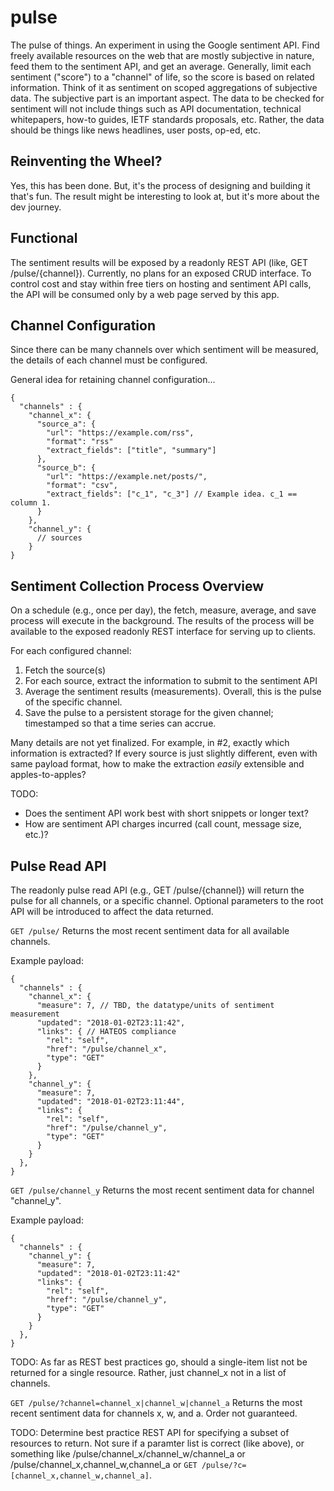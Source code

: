 # pulse
The pulse of things. An experiment in using the Google sentiment API. Find freely available resources on the web that are mostly subjective in nature, feed them to the sentiment API, and get an average. Generally, limit each sentiment ("score") to a "channel" of life, so the score is based on related information. Think of it as sentiment on scoped aggregations of subjective data. The subjective part is an important aspect. The data to be checked for sentiment will not include things such as API documentation, technical whitepapers, how-to guides, IETF standards proposals, etc. Rather, the data should be things like news headlines, user posts, op-ed, etc.

## Reinventing the Wheel?
Yes, this has been done. But, it's the process of designing and building it that's fun. The result might be interesting to look at, but it's more about the dev journey.

## Functional
The sentiment results will be exposed by a readonly REST API (like, GET /pulse/{channel}). Currently, no plans for an exposed CRUD interface. To control cost and stay within free tiers on hosting and sentiment API calls, the API will be consumed only by a web page served by this app.

## Channel Configuration
Since there can be many channels over which sentiment will be measured, the details of each channel must be configured.

General idea for retaining channel configuration...

```
{
  "channels" : {
    "channel_x": {
      "source_a": {
        "url": "https://example.com/rss",
        "format": "rss"
        "extract_fields": ["title", "summary"]
      },
      "source_b": {
        "url": "https://example.net/posts/",
        "format": "csv",
        "extract_fields": ["c_1", "c_3"] // Example idea. c_1 == column 1.
      }
    },
    "channel_y": {
      // sources    
    }
}
```

## Sentiment Collection Process Overview
On a schedule (e.g., once per day), the fetch, measure, average, and save process will execute in the background. The results of the process will be available to the exposed readonly REST interface for serving up to clients.

For each configured channel:
1. Fetch the source(s)
2. For each source, extract the information to submit to the sentiment API
3. Average the sentiment results (measurements). Overall, this is the pulse of the specific channel.
4. Save the pulse to a persistent storage for the given channel; timestamped so that a time series can accrue.

Many details are not yet finalized. For example, in #2, exactly which information is extracted? If every source is just slightly different, even with same payload format, how to make the extraction *easily* extensible and apples-to-apples?

TODO:
* Does the sentiment API work best with short snippets or longer text?
* How are sentiment API charges incurred (call count, message size, etc.)?

## Pulse Read API
The readonly pulse read API (e.g., GET /pulse/{channel}) will return the pulse for all channels, or a specific channel. Optional parameters to the root API will be introduced to affect the data returned.

`GET /pulse/` Returns the most recent sentiment data for all available channels.

Example payload:
```
{
  "channels" : {
    "channel_x": {
      "measure": 7, // TBD, the datatype/units of sentiment measurement
      "updated": "2018-01-02T23:11:42",
      "links": { // HATEOS compliance
        "rel": "self",
        "href": "/pulse/channel_x",
        "type": "GET"        
      }
    },
    "channel_y": {
      "measure": 7,
      "updated": "2018-01-02T23:11:44",
      "links": {
        "rel": "self",
        "href": "/pulse/channel_y",
        "type": "GET"        
      }
    }
  },
}
```

`GET /pulse/channel_y` Returns the most recent sentiment data for channel "channel_y".

Example payload:
```
{
  "channels" : {
    "channel_y": {
      "measure": 7,
      "updated": "2018-01-02T23:11:42"
      "links": {
        "rel": "self",
        "href": "/pulse/channel_y",
        "type": "GET"
      }
    }
  },
}
```
TODO:
As far as REST best practices go, should a single-item list not be returned for a single resource. Rather, just channel_x not in a list of channels.

`GET /pulse/?channel=channel_x|channel_w|channel_a` Returns the most recent sentiment data for channels x, w, and a. Order not guaranteed.

TODO:
Determine best practice REST API for specifying a subset of resources to return. Not sure if a paramter list is correct (like above), or something like /pulse/channel_x/channel_w/channel_a or /pulse/channel_x,channel_w,channel_a or `GET /pulse/?c=[channel_x,channel_w,channel_a]`.








